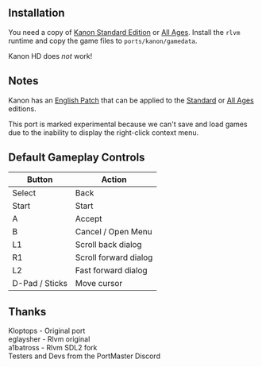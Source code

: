 ## Installation
You need a copy of [Kanon Standard Edition](https://vndb.org/r274) or [All Ages](https://vndb.org/r275). Install the `rlvm` runtime and copy the game files to `ports/kanon/gamedata`.

Kanon HD does _not_ work!

## Notes
Kanon has an [English Patch](https://www.gamepressure.com/download.asp?ID=77952) that can be applied to the [Standard](https://vndb.org/r274) or [All Ages](https://vndb.org/r275) editions.

This port is marked experimental because we can't save and load games due to the inability to display the right-click context menu.

## Default Gameplay Controls
| Button | Action |
|--|--|
|Select|Back|
|Start|Start|
|A|Accept|
|B|Cancel / Open Menu|
|L1|Scroll back dialog|
|R1|Scroll forward dialog|
|L2|Fast forward dialog|
|D-Pad / Sticks|Move cursor|

## Thanks
Kloptops - Original port  
eglaysher - Rlvm original  
a1batross - Rlvm SDL2 fork  
Testers and Devs from the PortMaster Discord  
